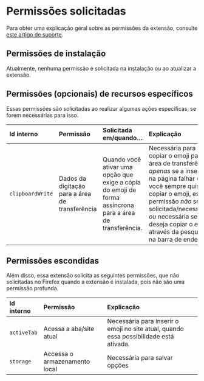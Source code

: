 # Permissões solicitadas

Para obter uma explicação geral sobre as permissões da extensão, consulte [este artigo de suporte](https://support.mozilla.org/kb/permission-request-messages-firefox-extensions).

## Permissões de instalação

Atualmente, nenhuma permissão é solicitada na instalação ou ao atualizar a extensão.

## Permissões (opcionais) de recursos específicos

Essas permissões são solicitadas ao realizar algumas ações específicas, se forem necessárias para isso.

| Id interno       | Permissão                   | Solicitada em/quando…                                                                         | Explicação                                                                                                                                                                                      |
|:-----------------|:----------------------------|:----------------------------------------------------------------------------------------------|:-------------------------------------------------------------------------------------------------------------------------------------------------------------------------------------------------|
| `clipboardWrite` | Dados da digitação para a área de transferência | Quando você ativar uma opção que exige a cópia do emoji de forma assíncrona para a área de transferência. | Necessária para copiar o emoji para a área de transferência, _apenas_ se a inserção na página falhar (se você sempre quiser copiar o emoji, essa permissão _não_ será solicitada/necessária.) _ou_ necessária se você deseja copiar o emoji através da pesquisa na barra de endereço. |

## Permissões escondidas

Além disso, essa extensão solicita as seguintes permissões, que não solicitadas no Firefox quando a extensão é instalada, pois não são uma permissão profunda.

| Id interno  | Permissão                  | Explicação                                                        |
|:------------|:---------------------------|:------------------------------------------------------------------|
| `activeTab` | Acessa a aba/site atual    | Necessária para inserir o emoji no site atual, quando essa possibilidade está ativada. |
| `storage`   | Accessa o armazenamento local | Necessária para salvar opções                                  |

